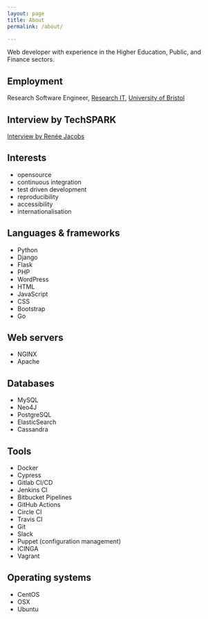 ```yaml
---
layout: page
title: About
permalink: /about/

---	
```

Web developer with experience in the Higher Education, Public, and Finance sectors.

## Employment
Research Software Engineer, [Research IT](https://www.bristol.ac.uk/research-it/), [University of Bristol](https://www.bristol.ac.uk)

## Interview by TechSPARK
[Interview by Renée Jacobs](https://www.techspark.co/blog/2020/10/22/profile-tessa-alexander/)

## Interests
- opensource
- continuous integration
- test driven development
- reproducibility
- accessibility
- internationalisation

## Languages & frameworks
- Python
- Django
- Flask
- PHP
- WordPress
- HTML
- JavaScript
- CSS
- Bootstrap
- Go

## Web servers
- NGINX
- Apache

## Databases
- MySQL
- Neo4J
- PostgreSQL
- ElasticSearch
- Cassandra

## Tools
- Docker
- Cypress
- Gitlab CI/CD
- Jenkins CI
- Bitbucket Pipelines
- GitHub Actions
- Circle CI
- Travis CI
- Git
- Slack
- Puppet (configuration management)
- ICINGA
- Vagrant

## Operating systems
- CentOS
- OSX
- Ubuntu